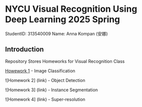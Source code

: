 # NYCU Visual Recognition Using Deep Learning 2025 Spring

StudentID: 313540009
Name: Anna Kompan (安娜)

## Introduction
Repository Stores Homeworks for Visual Recognition Class

[Howework 1](Homework_1) - Image Classification

![Homework 2] (link) - Object Detection

![Homework 3] (link) - Instance Segmentation

![Homework 4] (link) - Super-resolution

